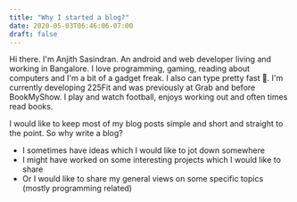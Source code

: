 ```yaml
---
title: "Why I started a blog?"
date: 2020-05-03T06:46:06-07:00
draft: false
---
```

Hi there. I'm Anjith Sasindran. An android and web developer living and working in Bangalore.
I love programming, gaming, reading about computers and I'm a bit of a gadget freak. I also
can type pretty fast 🤷. I'm currently developing 225Fit and was previously at Grab and 
before BookMyShow. I play and watch football, enjoys working out and often times read books.

I would like to keep most of my blog posts simple and short and straight to the point. So why
write a blog?

- I sometimes have ideas which I would like to jot down somewhere
- I might have worked on some interesting projects which I would like to share
- Or I would like to share my general views on some specific topics (mostly programming related)
